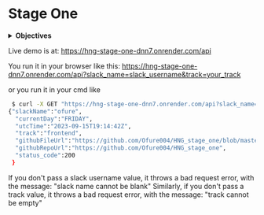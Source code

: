 # Stage One

<details>
<summary><b>Objectives</b></summary>

Create and host an endpoint using any programming language of your choice.

The endpoint should take two GET request query parameters and return specific information in JSON format.

### The information required includes:

- Slack name
- Current day of the week
- Current UTC time (with validation of +/-2 minutes)
- Track
- The GitHub URL of the file being run
- The GitHub URL of the full source code.
- A Status Code of Success

For example:

```json
{
    "slack_name": "example_name",
    "current_day": "Monday",
    "utc_time": "2023-08-21T15:04:05Z",
    "track": "backend",
    "github_file_url": "https://github.com/username/repo/blob/main/file_name.ext",
    "github_repo_url": "https://github.com/username/repo",
    "status_code": 200
}
```

### Acceptance Criteria

- Endpoint Creation: Provide a publicly accessible endpoint.

- GET Parameters: The endpoint should accept two GET request query parameters: `slack_name` and `track` e.g. `http://example.com/api?slack_name=example_name&track=backend`

- Slack Name: The response should include the `slack_name` passed as a GET request query parameter.

- Current Day of the Week: Display the current day of the week in full (e.g., Monday, Tuesday, etc.).

- Current UTC Time: Return the current UTC time, accurate within a +/-2 minute window.

- Track: The response should display the track of the track you signed up for (Backend). This will be based on the track GET parameter passed to the endpoint.

- GitHub File URL: Include a direct link to the specific file in the GitHub repository that's being executed.

- GitHub Repo URL: Include a link to the main page of the GitHub repository containing the project's entire source code.

- Status Code: Return 200 as Integer.

- JSON Format: The endpoint's response should adhere to the specified JSON format.

- Testing: Before submission:
    - Ensure the endpoint is accessible.
    - Check the returned JSON against the defined format.
    - Validate the correctness of each data point in the JSON response.

</details>

Live demo is at: https://hng-stage-one-dnn7.onrender.com/api

You run it in your browser like this: https://hng-stage-one-dnn7.onrender.com/api?slack_name=slack_username&track=your_track

or you run it in your cmd like
```sh
 $ curl -X GET "https://hng-stage-one-dnn7.onrender.com/api?slack_name=ofure&track=frontend"
{"slackName":"ofure",
  "currentDay":"FRIDAY",
  "utcTime":"2023-09-15T19:14:42Z",
  "track":"frontend",
  "githubFileUrl":"https://github.com/Ofure004/HNG_stage_one/blob/master/src/main/kotlin/com/example/Application.kt",
  "githubRepoUrl":"https://github.com/Ofure004/HNG_stage_one",
  "status_code":200
 }
```
If you don't pass a slack username value, it throws a bad request error, with the message: "slack name cannot be blank"
Similarly, if you don't pass a track value, it throws a bad request error, with the message: "track cannot be empty"